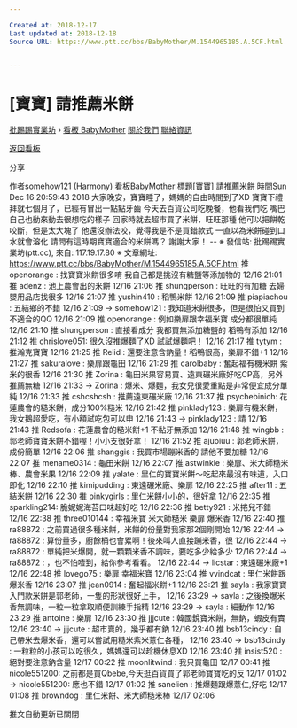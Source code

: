 ```yaml
---

Created at: 2018-12-17
Last updated at: 2018-12-18
Source URL: https://www.ptt.cc/bbs/BabyMother/M.1544965185.A.5CF.html


---
```


# [寶寶] 請推薦米餅


[批踢踢實業坊](https://www.ptt.cc/bbs/) › [看板 BabyMother](https://www.ptt.cc/bbs/BabyMother/index.html) [關於我們](https://www.ptt.cc/about.html) [聯絡資訊](https://www.ptt.cc/contact.html)

[返回看板](https://www.ptt.cc/bbs/BabyMother/index.html)

分享

作者somehow121 (Harmony)
看板BabyMother
標題\[寶寶\] 請推薦米餅
時間Sun Dec 16 20:59:43 2018
大家晚安，寶寶睡了，媽媽的自由時間到了XD 寶寶下禮拜就七個月了，已經有冒出一點點牙齒 今天去百貨公司吃晚餐，他看我們吃 嘴巴自己也動來動去很想吃的樣子 回家時就去超市買了米餅，旺旺那種 他可以把餅乾咬斷，但是太大塊了 他還沒辦法咬，覺得我是不是買錯款式 一直以為米餅碰到口水就會溶化 請問有這時期寶寶適合的米餅嗎？ 謝謝大家！ -- ※ 發信站: 批踢踢實業坊(ptt.cc), 來自: 117.19.17.80 ※ 文章網址: <https://www.ptt.cc/bbs/BabyMother/M.1544965185.A.5CF.html>
推 openorange : 找寶寶米餅很多唷 我自己都是挑沒有糖鹽等添加物的 12/16 21:01
推 adenz : 池上農會出的米餅 12/16 21:06
推 shungperson : 旺旺的有加糖 去婦嬰用品店找很多 12/16 21:07
推 yushin410 : 稻鴨米餅 12/16 21:09
推 piapiachou : 五結鄉的不錯 12/16 21:09
→ somehow121 : 我知道米餅很多，但是很怕又買到不適合的QQ 12/16 21:09
推 openorange : 例如樂扉跟幸福米寶 成分都很單純 12/16 21:10
推 shungperson : 直接看成分 我都買無添加糖鹽的 稻鴨有添加 12/16 21:12
推 chrislove051: 很久沒推爆麵了XD 試試爆麵吧！ 12/16 21:17
推 tytym : 推瀚克寶寶 12/16 21:25
推 Relid : 還要注意含鈉量！稻鴨很高，樂扉不錯+1 12/16 21:27
推 sakuralove : 樂扉跟龜田 12/16 21:29
推 carolbaby : 奮起福有機米餅 紫米的很香 12/16 21:30
推 Zorina : 龜田米果容易買、遠東碾米廠好吃CP高，另外推薦無糖 12/16 21:33
→ Zorina : 爆米、爆麵，我女兒很愛重點是非常便宜成分單純 12/16 21:33
推 cshcshcsh : 推薦遠東碾米廠 12/16 21:37
推 psychebinich: 花蓮農會的糙米餅，成分100%糙米 12/16 21:42
推 pinklady123 : 樂扉有機米餅，我女鵝超愛吃，有小額試吃包可以申 12/16 21:43
→ pinklady123 : 請 12/16 21:43
推 Redsofa : 花蓮農會的糙米餅+1 不黏牙無添加 12/16 21:48
推 wingbb : 郭老師寶寶米餅不錯喔！小小支很好拿！ 12/16 21:52
推 ajuoiuu : 郭老師米餅，成份簡單 12/16 22:06
推 shanggis : 我買市場蹦米香的 請他不要加糖 12/16 22:07
推 mename0314 : 龜田米餅 12/16 22:07
推 astwinkle : 樂扉、米大師糙米棒、農會米果 12/16 22:09
推 yalate : 里仁的寶寶米餅～吃起來最沒有味道，入口即化 12/16 22:10
推 kimipudding : 東遠碾米廠、樂扉 12/16 22:25
推 after11 : 五結米餅 12/16 22:30
推 pinkygirls : 里仁米餅小小的，很好拿 12/16 22:35
推 sparkling214: 脆妮妮海苔口味超好吃 12/16 22:36
推 betty921 : 米捲兒不錯 12/16 22:38
推 three010144 : 幸福米寶 米大師糙米 樂扉 爆米香 12/16 22:40
推 ra88872 : 之前買過很多種米餅，米餅的份量對我家那2個剛開始 12/16 22:44
→ ra88872 : 算份量多，廚餘桶也會累啊！後來叫人直接蹦米香，很 12/16 22:44
→ ra88872 : 單純把米爆開，就一顆顆米香不調味，要吃多少給多少 12/16 22:44
→ ra88872 : ，也不怕噎到，給你參考看看。 12/16 22:44
→ licstar : 東遠碾米廠+1 12/16 22:48
推 lovego75 : 樂扉 幸福米寶 12/16 23:04
推 vvindcat : 里仁米餅跟爆米香 12/16 23:07
推 jean0914 : 奮起福米餅+1 12/16 23:21
推 sayla : 我家寶寶入門款米餅是郭老師，一隻的形狀很好上手， 12/16 23:29
→ sayla : 之後換爆米香無調味，一粒一粒拿取順便訓練手指精 12/16 23:29
→ sayla : 細動作 12/16 23:29
推 antoine : 樂扉 12/16 23:30
推 jjjcute : 韓國銳寶米餅，無鈉，蝦皮有賣 12/16 23:40
→ jjjcute : 超市賣的，幾乎都有鈉 12/16 23:40
推 bsb13cindy : 自己帶米去爆米香，還可以嘗試用糙米紫米薏仁各種， 12/16 23:40
→ bsb13cindy : 一粒粒的小孩可以吃很久，媽媽還可以趁機休息XD 12/16 23:40
推 insist520 : 絕對要注意鈉含量 12/17 00:22
推 moonlitwind : 我只買龜田 12/17 00:41
推 nicole551200: 之前都是買Qbebe,今天逛百貨買了郭老師寶寶吃的反 12/17 01:02
→ nicole551200: 應也不錯 12/17 01:02
推 sanelien : 推爆麵跟爆薏仁,好吃 12/17 01:08
推 browndog : 里仁米餅、米大師糙米棒 12/17 02:06

推文自動更新已關閉

